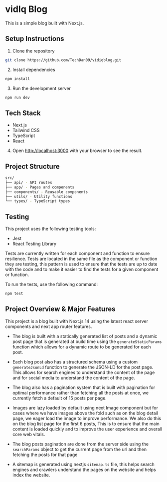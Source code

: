 # vidIq Blog

This is a simple blog built with Next.js.

## Setup Instructions

1. Clone the repository

```bash
git clone https://github.com/TechDan09/vidiqblog.git
```

2. Install dependencies

```bash
npm install
```

3. Run the development server

```bash
npm run dev
```

## Tech Stack

- Next.js
- Tailwind CSS
- TypeScript
- React

4. Open [http://localhost:3000](http://localhost:3000) with your browser to see the result.

## Project Structure

```bash
src/
├── api/ - API routes
├── app/ - Pages and components
├── components/ - Reusable components
├── utils/ - Utility functions
└── types/ - TypeScript types
```

## Testing

This project uses the following testing tools:

- Jest
- React Testing Library

Tests are currently written for each component and function to ensure resilience. Tests are located in the same file as the component or function they are testing, this pattern is used to ensure that the tests are up to date with the code and to make it easier to find the tests for a given component or function.

To run the tests, use the following command:

```bash
npm test
```

## Project Overview & Major Features

This project is a blog built with Next.js 14 using the latest react server components and next app router features.

- The blog is built with a statically generated list of posts and a dynamic post page that is generated at build time using the `generateStaticParams` function which allows for a dynamic route to be generated for each post.

- Each blog post also has a structured schema using a custom `generateJsonLd` function to generate the JSON-LD for the post page. This allows for search engines to understand the content of the page and for social media to understand the content of the page.

- The blog also has a pagination system that is built with pagination for optimal performance rather than fetching all the posts at once, we currently fetch a default of 15 posts per page.

- Images are lazy loaded by default using next Image component but for cases where we have images above the fold such as on the blog detail page, we eager load the image to improve performance. We also do this on the blog list page for the first 6 posts, This is to ensure that the main content is loaded quickly and to improve the user experience and overall core web vitals.

- The blog posts pagination are done from the server side using the `searchParams` object to get the current page from the url and then fetching the posts for that page

- A sitemap is generated using nextjs `sitemap.ts` file, this helps search engines and crawlers understand the pages on the website and helps index the website.
